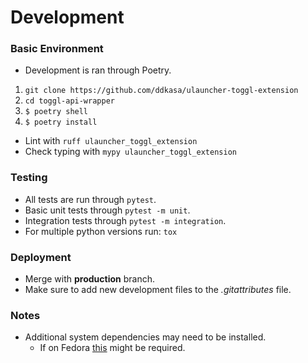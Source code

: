 # Development

### Basic Environment
- Development is ran through Poetry.
 
1. `git clone https://github.com/ddkasa/ulauncher-toggl-extension`
2. `cd toggl-api-wrapper`
3. `$ poetry shell` 
4. `$ poetry install`

- Lint with `ruff ulauncher_toggl_extension`
- Check typing with `mypy ulauncher_toggl_extension`


### Testing

- All tests are run through `pytest`.
- Basic unit tests through `pytest -m unit`.
- Integration tests through `pytest -m integration`.
- For multiple python versions run: `tox`

### Deployment
- Merge with **production** branch.
- Make sure to add new development files to the *.gitattributes* file.


### Notes

- Additional system dependencies may need to be installed.
    - If on Fedora [this](https://gitlab.gnome.org/alicem/jhbuild-steps/-/wikis/JHBuild-on-Fedora) might be required.

